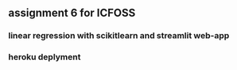 ## assignment 6 for ICFOSS

### linear regression with scikitlearn and streamlit web-app
### heroku deplyment

